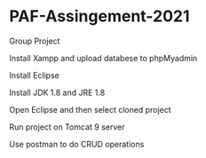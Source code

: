 # PAF-Assingement-2021

Group Project

Install Xampp and upload databese to phpMyadmin

Install Eclipse

Install JDK 1.8 and JRE 1.8

Open Eclipse and then select cloned project

Run project on Tomcat 9 server

Use postman to do CRUD operations
